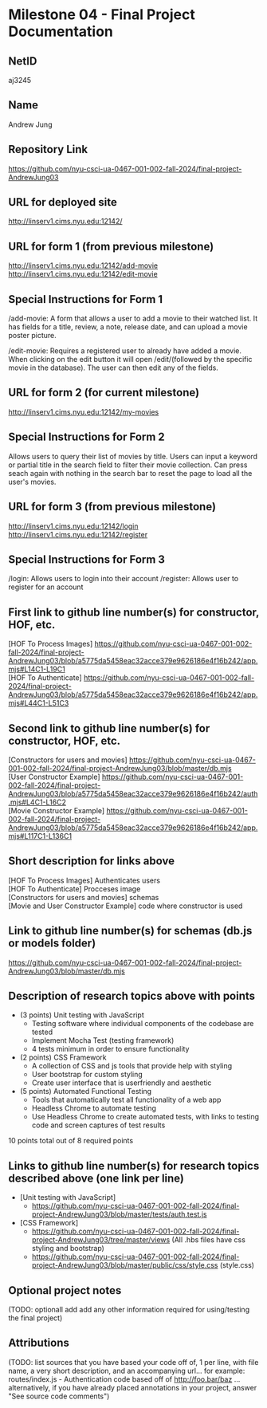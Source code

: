 Milestone 04 - Final Project Documentation
===

NetID
---
aj3245

Name
---
Andrew Jung

Repository Link
---
https://github.com/nyu-csci-ua-0467-001-002-fall-2024/final-project-AndrewJung03

URL for deployed site 
---
http://linserv1.cims.nyu.edu:12142/

URL for form 1 (from previous milestone) 
---
http://linserv1.cims.nyu.edu:12142/add-movie
\
http://linserv1.cims.nyu.edu:12142/edit-movie 

Special Instructions for Form 1
---
/add-movie: A form that allows a user to add a movie to their watched list. It has fields for a title, review, a note, release date, and can upload a movie poster picture.

/edit-movie: Requires a registered user to already have added a movie. When clicking on the edit button it will open /edit/(followed by the specific movie in the database). The user can then edit any of the fields.

URL for form 2 (for current milestone)
---
http://linserv1.cims.nyu.edu:12142/my-movies

Special Instructions for Form 2
---
Allows users to query their list of movies by title. Users can input a keyword or partial title in the search field to filter their movie collection. Can press seach again with nothing in the search bar to reset the page to load all the user's movies.

URL for form 3 (from previous milestone) 
---
http://linserv1.cims.nyu.edu:12142/login 
\
http://linserv1.cims.nyu.edu:12142/register

Special Instructions for Form 3
---
/login: Allows users to login into their account
/register: Allows user to register for an account

First link to github line number(s) for constructor, HOF, etc.
---
[HOF To Process Images]
https://github.com/nyu-csci-ua-0467-001-002-fall-2024/final-project-AndrewJung03/blob/a5775da5458eac32acce379e9626186e4f16b242/app.mjs#L14C1-L19C1
\
[HOF To Authenticate]
https://github.com/nyu-csci-ua-0467-001-002-fall-2024/final-project-AndrewJung03/blob/a5775da5458eac32acce379e9626186e4f16b242/app.mjs#L44C1-L51C3

Second link to github line number(s) for constructor, HOF, etc.
---
[Constructors for users and movies] 
https://github.com/nyu-csci-ua-0467-001-002-fall-2024/final-project-AndrewJung03/blob/master/db.mjs
\
[User Constructor Example]
https://github.com/nyu-csci-ua-0467-001-002-fall-2024/final-project-AndrewJung03/blob/a5775da5458eac32acce379e9626186e4f16b242/auth.mjs#L4C1-L16C2
\
[Movie Constructor Example]
https://github.com/nyu-csci-ua-0467-001-002-fall-2024/final-project-AndrewJung03/blob/a5775da5458eac32acce379e9626186e4f16b242/app.mjs#L117C1-L136C1

Short description for links above
---
[HOF To Process Images] 
Authenticates users
\
[HOF To Authenticate]
Procceses image
\
[Constructors for users and movies]
schemas
\
[Movie and User Constructor Example] 
code where constructor is used

Link to github line number(s) for schemas (db.js or models folder)
---
https://github.com/nyu-csci-ua-0467-001-002-fall-2024/final-project-AndrewJung03/blob/master/db.mjs

Description of research topics above with points
---
* (3 points) Unit testing with JavaScript
    * Testing software where individual components of the codebase are tested
    * Implement Mocha Test (testing framework)
    * 4 tests minimum in order to ensure functionality
* (2 points) CSS Framework
    * A collection of CSS and js tools that provide help with styling
    * User bootstrap for custom styling
    * Create user interface that is userfriendly and aesthetic 
* (5 points) Automated Functional Testing
    * Tools that automatically test all functionality of a web app
    * Headless Chrome to automate testing
    * Use Headless Chrome to create automated tests, with links to testing code and screen captures of test results

10 points total out of 8 required points

Links to github line number(s) for research topics described above (one link per line)
---
* [Unit testing with JavaScript]
    * https://github.com/nyu-csci-ua-0467-001-002-fall-2024/final-project-AndrewJung03/blob/master/tests/auth.test.js 
* [CSS Framework] 
    * https://github.com/nyu-csci-ua-0467-001-002-fall-2024/final-project-AndrewJung03/tree/master/views (All .hbs files have css styling and bootstrap)
    * https://github.com/nyu-csci-ua-0467-001-002-fall-2024/final-project-AndrewJung03/blob/master/public/css/style.css (style.css)


Optional project notes 
--- 
(TODO: optionall add add any other information required for using/testing the final project)

Attributions
---
(TODO:  list sources that you have based your code off of, 1 per line, with file name, a very short description, and an accompanying url... for example: routes/index.js - Authentication code based off of http://foo.bar/baz ... alternatively, if you have already placed annotations in your project, answer "See source code comments")
